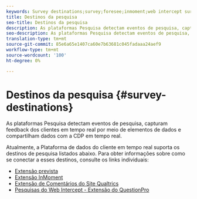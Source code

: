 ```yaml
---
keywords: Survey destinations;survey;foresee;inmoment;web intercept surveys;qualtrics
title: Destinos da pesquisa
seo-title: Destinos da pesquisa
description: As plataformas Pesquisa detectam eventos de pesquisa, capturam feedback dos clientes em tempo real por meio de elementos de dados e compartilham dados com a CDP em tempo real.
seo-description: As plataformas Pesquisa detectam eventos de pesquisa, capturam feedback dos clientes em tempo real por meio de elementos de dados e compartilham dados com a CDP em tempo real.
translation-type: tm+mt
source-git-commit: 85e6a65e1407ca60e7b63681c045fadaaa24aef9
workflow-type: tm+mt
source-wordcount: '100'
ht-degree: 0%

---
```



# Destinos da pesquisa {#survey-destinations}

As plataformas Pesquisa detectam eventos de pesquisa, capturam feedback dos clientes em tempo real por meio de elementos de dados e compartilham dados com a CDP em tempo real.

Atualmente, a Plataforma de dados do cliente em tempo real suporta os destinos de pesquisa listados abaixo. Para obter informações sobre como se conectar a esses destinos, consulte os links individuais:

- [Extensão prevista](./foresee.md)
- [Extensão InMoment](./inmoment.md)
- [Extensão de Comentários do Site Qualtrics](./qualtrics.md)
- [Pesquisas do Web Intercept - Extensão do QuestionPro](./web-intercept-surveys.md)
